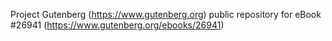Project Gutenberg (https://www.gutenberg.org) public repository for eBook #26941 (https://www.gutenberg.org/ebooks/26941)
